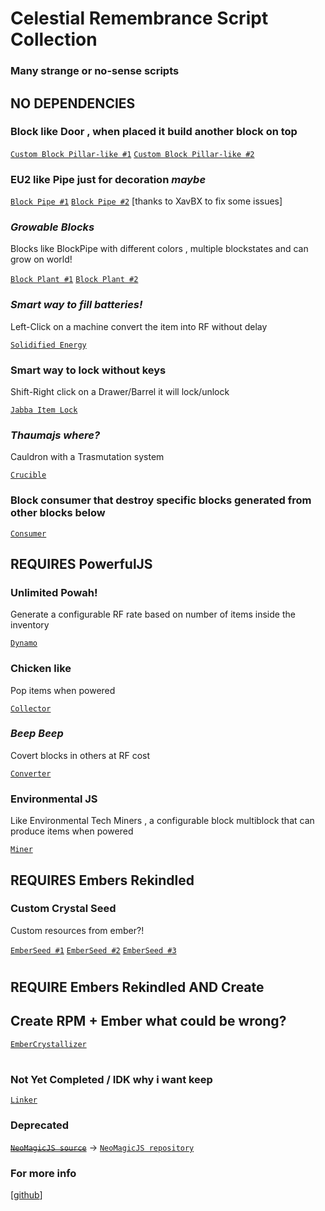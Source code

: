 # Celestial Remembrance Script Collection
### Many strange or no-sense scripts



## NO DEPENDENCIES

### Block like Door , when placed it build another block on top

[`Custom Block Pillar-like #1`](https://github.com/Celestial-Remembrance/kubejs-testing/blob/main/startup_scripts/multi.js) [`Custom Block Pillar-like #2`](https://github.com/Celestial-Remembrance/kubejs-testing/blob/main/server_scripts/multi_break.js)

### EU2 like Pipe just for decoration *maybe*

[`Block Pipe #1`](https://github.com/Celestial-Remembrance/kubejs-testing/blob/main/startup_scripts/blockUtility/Pipe.js) [`Block Pipe #2`](https://github.com/Celestial-Remembrance/kubejs-testing/blob/main/server_scripts/Pipe/Pipe.js) [thanks to XavBX to fix some issues]

### *Growable Blocks*
Blocks like BlockPipe with different colors , multiple blockstates and can grow on world!

[`Block Plant #1`](https://github.com/Celestial-Remembrance/kubejs-testing/blob/main/startup_scripts/blockUtility/Chorus.js) [`Block Plant #2`](https://github.com/Celestial-Remembrance/kubejs-testing/blob/main/server_scripts/Pipe/Chorus.js)

### *Smart way to fill batteries!* 
Left-Click on a machine convert the item into RF without delay

[`Solidified Energy`](https://github.com/Celestial-Remembrance/kubejs-testing/blob/main/server_scripts/energy.js)

### Smart way to lock without keys
Shift-Right click on a Drawer/Barrel it will lock/unlock

[`Jabba Item Lock`](https://github.com/Celestial-Remembrance/kubejs-testing/blob/main/server_scripts/jabba.js)

### *Thaumajs where?*
Cauldron with a Trasmutation system

[`Crucible`](https://github.com/Celestial-Remembrance/kubejs-testing/blob/main/startup_scripts/blockUtility/Crucible.js)

### Block consumer that destroy specific blocks generated from other blocks below

[`Consumer`](https://github.com/Celestial-Remembrance/kubejs-testing/blob/main/startup_scripts/blockUtility/Consumer.js)

## REQUIRES PowerfulJS

### Unlimited Powah!
Generate a configurable RF rate based on number of items inside the inventory

[`Dynamo`](https://github.com/Celestial-Remembrance/kubejs-testing/blob/main/startup_scripts/blockUtility/Dynamo.js)

### Chicken like
Pop items when powered

[`Collector`](https://github.com/Celestial-Remembrance/kubejs-testing/blob/main/startup_scripts/blockUtility/Collector.js)

### *Beep Beep*
Covert blocks in others at RF cost

[`Converter`](https://github.com/Celestial-Remembrance/kubejs-testing/blob/main/startup_scripts/blockUtility/Converter.js)

### Environmental JS
Like Environmental Tech Miners , a configurable block multiblock that can produce items when powered

[`Miner`](https://github.com/Celestial-Remembrance/kubejs-testing/blob/main/startup_scripts/blockUtility/Miner.js)


## REQUIRES Embers Rekindled

### Custom Crystal Seed
Custom resources from ember?!

[`EmberSeed #1`](https://github.com/Celestial-Remembrance/kubejs-testing/blob/main/startup_scripts/EmberSeed.js) [`EmberSeed #2`](https://github.com/Celestial-Remembrance/kubejs-testing/blob/main/server_scripts/EmberTags.js) [`EmberSeed #3`](https://github.com/Celestial-Remembrance/kubejs-testing/tree/main/assets/embers)


# 

## REQUIRE Embers Rekindled AND Create

## Create RPM + Ember what could be wrong?

[`EmberCrystallizer`](https://github.com/Celestial-Remembrance/kubejs-testing/blob/main/startup_scripts/blockUtility/EmberCrystallizer.js)


#

### Not Yet Completed / IDK why i want keep

[`Linker`](https://github.com/Celestial-Remembrance/kubejs-testing/blob/main/startup_scripts/blockUtility/Linker.js)

### Deprecated
~~[`NeoMagicJS source`](https://github.com/Celestial-Remembrance/kubejs-testing/blob/main/server_scripts/pedestal.js)~~ -> [`NeoMagicJS repository`](https://github.com/DevDyna/NeoMagicJS)

### For more info
[[github](https://github.com/Celestial-Remembrance)]
